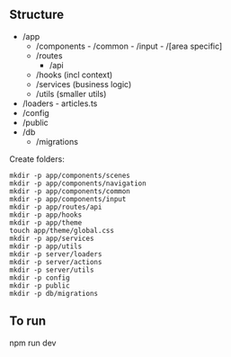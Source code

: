 ## Structure

- /app
	- /components
			- /common
			- /input
			- /[area specific]
	- /routes
		- /api
	- /hooks (incl context)
	- /services (business logic)
	- /utils (smaller utils)
- /loaders
		- articles.ts
- /config
- /public
- /db
	- /migrations

Create folders:

	mkdir -p app/components/scenes
	mkdir -p app/components/navigation
	mkdir -p app/components/common
	mkdir -p app/components/input
	mkdir -p app/routes/api
	mkdir -p app/hooks
	mkdir -p app/theme
	touch app/theme/global.css
	mkdir -p app/services
	mkdir -p app/utils
	mkdir -p server/loaders
	mkdir -p server/actions
	mkdir -p server/utils
	mkdir -p config
	mkdir -p public
	mkdir -p db/migrations

## To run

npm run dev
